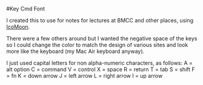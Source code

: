 #Key Cmd Font

I created this to use for notes for lectures at BMCC and other places, using [IcoMoon](https://icomoon.io/).

There were a few others around but I wanted the negative space of the keys so I could change the color to match the design of various sites and look more like the keyboard (my Mac Air keyboard anyway).

I just used capital letters for non alpha-numeric characters, as follows:
A = alt option
C = command
V = control
X = space
R = return
T = tab
S = shift
F = fn
K = down arrow
J = left arrow
L = right arrow
I = up arrow


